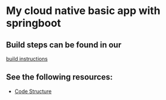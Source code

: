 # My cloud native basic app with springboot

## Build steps can be found in our
[build instructions](./installation.md)

## See the following resources:

- [Code Structure](./pics/structure.png)


